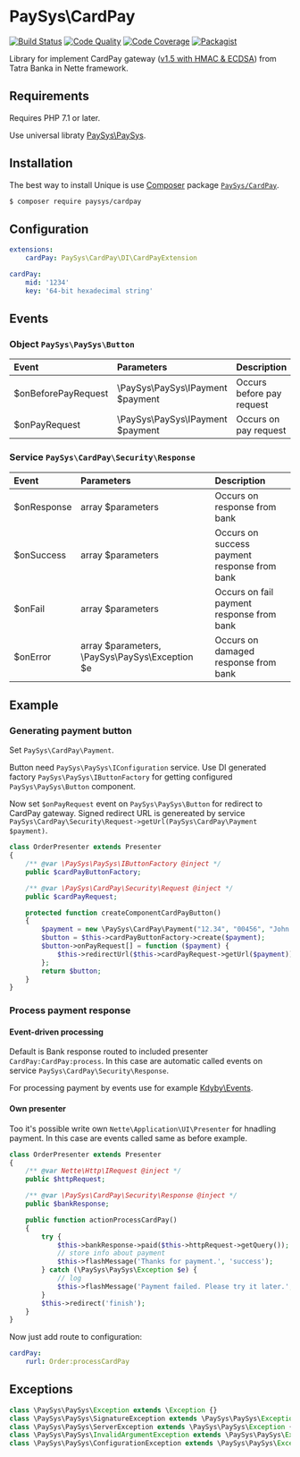 # PaySys\CardPay

[![Build Status](https://travis-ci.org/PaySys/CardPay.svg?branch=master)](https://travis-ci.org/PaySys/CardPay)
[![Code Quality](https://scrutinizer-ci.com/g/PaySys/CardPay/badges/quality-score.png?b=master)](https://scrutinizer-ci.com/g/PaySys/CardPay/)
[![Code Coverage](https://scrutinizer-ci.com/g/PaySys/CardPay/badges/coverage.png?b=master)](https://scrutinizer-ci.com/g/PaySys/CardPay/)
[![Packagist](https://img.shields.io/packagist/v/PaySys/CardPay.svg)](https://packagist.org/packages/PaySys/CardPay)

Library for implement CardPay gateway ([v1.5 with HMAC & ECDSA](http://www.tatrabanka.sk/cardpay/CardPay_technicka_prirucka_HMAC.pdf)) from Tatra Banka in Nette framework.

## Requirements

Requires PHP 7.1 or later.

Use universal libraty [PaySys\PaySys](https://github.com/PaySys/PaySys).

## Installation

The best way to install Unique is use [Composer](http://getcomposer.org) package [`PaySys/CardPay`](https://packagist.org/packages/PaySys/CardPay).

```bash
$ composer require paysys/cardpay
```

## Configuration

```yaml
extensions:
	cardPay: PaySys\CardPay\DI\CardPayExtension

cardPay:
	mid: '1234'
	key: '64-bit hexadecimal string'
```

## Events

### Object ```PaySys\PaySys\Button```

| Event               | Parameters                       | Description               |
| :------------------ | :------------------------------- | :------------------------ |
| $onBeforePayRequest | \PaySys\PaySys\IPayment $payment | Occurs before pay request |
| $onPayRequest       | \PaySys\PaySys\IPayment $payment | Occurs on pay request     |

### Service ```PaySys\CardPay\Security\Response```

| Event       | Parameters                                     | Description                                  |
| :---------- | :--------------------------------------------- | :------------------------------------------- |
| $onResponse | array $parameters                              | Occurs on response from bank                 |
| $onSuccess  | array $parameters                              | Occurs on success payment response from bank |
| $onFail     | array $parameters                              | Occurs on fail payment response from bank    |
| $onError    | array $parameters, \PaySys\PaySys\Exception $e | Occurs on damaged response from bank         |

## Example

### Generating payment button

Set ```PaySys\CardPay\Payment```.

Button need ```PaySys\PaySys\IConfiguration``` service. Use DI generated factory ```PaySys\PaySys\IButtonFactory``` for getting configured ```PaySys\PaySys\Button``` component.

Now set ```$onPayRequest``` event on ```PaySys\PaySys\Button``` for redirect to CardPay gateway. Signed redirect URL is genereated by service ```PaySys\CardPay\Security\Request->getUrl(PaySys\CardPay\Payment $payment)```.

```php
class OrderPresenter extends Presenter
{
	/** @var \PaySys\PaySys\IButtonFactory @inject */
	public $cardPayButtonFactory;

	/** @var \PaySys\CardPay\Security\Request @inject */
	public $cardPayRequest;

	protected function createComponentCardPayButton()
	{
		$payment = new \PaySys\CardPay\Payment("12.34", "00456", "John Doe");
		$button = $this->cardPayButtonFactory->create($payment);
		$button->onPayRequest[] = function ($payment) {
			$this->redirectUrl($this->cardPayRequest->getUrl($payment));
		};
		return $button;
	}
}

```

### Process payment response

#### Event-driven processing

Default is Bank response routed to included presenter ```CardPay:CardPay:process```. In this case are automatic called events on service ```PaySys\CardPay\Security\Response```.

For processing payment by events use for example [Kdyby\Events](https://github.com/Kdyby/Events).

#### Own presenter

Too it's possible write own ```Nette\Application\UI\Presenter``` for hnadling payment. In this case are events called same as before example.

```php
class OrderPresenter extends Presenter
{
	/** @var Nette\Http\IRequest @inject */
	public $httpRequest;

	/** @var \PaySys\CardPay\Security\Response @inject */
	public $bankResponse;

	public function actionProcessCardPay()
	{
		try {
			$this->bankResponse->paid($this->httpRequest->getQuery());
			// store info about payment
			$this->flashMessage('Thanks for payment.', 'success');
		} catch (\PaySys\PaySys\Exception $e) {
			// log
			$this->flashMessage('Payment failed. Please try it later.', 'danger');
		}
		$this->redirect('finish');
	}
}
```

Now just add route to configuration:

```yaml
cardPay:
	rurl: Order:processCardPay
```

## Exceptions

```php
class \PaySys\PaySys\Exception extends \Exception {}
class \PaySys\PaySys\SignatureException extends \PaySys\PaySys\Exception {}
class \PaySys\PaySys\ServerException extends \PaySys\PaySys\Exception {}
class \PaySys\PaySys\InvalidArgumentException extends \PaySys\PaySys\Exception {}
class \PaySys\PaySys\ConfigurationException extends \PaySys\PaySys\Exception {}
```
